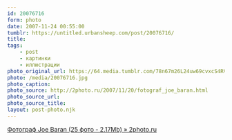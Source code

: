 ```yaml
---
id: 20076716
form: photo
date: 2007-11-24 00:55:00
tumblr: https://untitled.urbansheep.com/post/20076716/
title:
tags:
    - post
    - картинки
    - иллюстрации
photo_original_url: https://64.media.tumblr.com/78n67m26L24uw69cvxcS4RVt_1280.jpg
photo: /media/20076716.jpg
photo_caption: 
photo_source: http://2photo.ru/2007/11/20/fotograf_joe_baran.html
photo_source_url:
photo_source_title:
layout: post-photo.njk
---
```


<p><a href="http://2photo.ru/2007/11/20/fotograf_joe_baran.html">Фотограф Joe Baran (25 фото - 2.17Mb) » 2photo.ru</a></p>
